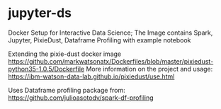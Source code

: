 # jupyter-ds
Docker Setup for Interactive Data Science; The Image contains Spark, Jupyter, PixieDust, Dataframe Profiling with example notebook

Extending the pixie-dust docker image https://github.com/markwatsonatx/Dockerfiles/blob/master/pixiedust-python35-1.0.5/Dockerfile
More information on the project and usage: https://ibm-watson-data-lab.github.io/pixiedust/use.html

Uses Dataframe profiling package from: https://github.com/julioasotodv/spark-df-profiling
